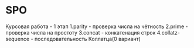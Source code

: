 # SPO
Курсовая работа - 1 этап
1.parity - проверка числа на чётность
2.prime - проверка числа на простоту
3.concat - конкатенация строк
4.collatz-sequence - последовательность Коллатца(0 вариант)

